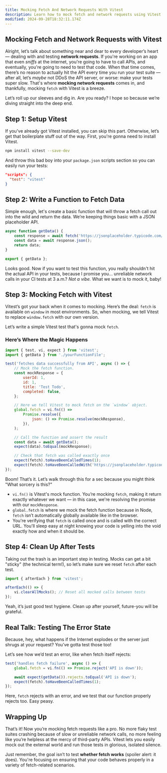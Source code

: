 ```yaml
---
title: Mocking Fetch And Network Requests With Vitest
description: Learn how to mock fetch and network requests using Vitest.
modified: 2024-09-28T18:32:11.174Z
---
```


## Mocking Fetch and Network Requests with Vitest

Alright, let’s talk about something near and dear to every developer’s heart — dealing with and testing **network requests**. If you're working on an app that even *sniffs* at the internet, you're going to have to call APIs, and eventually, you're going to need to test that code. When that time comes, there’s no reason to actually hit the API every time you run your test suite — after all, let’s *maybe* not DDoS the API server, or worse: make your tests super slow. That's where **mocking network requests** comes in, and thankfully, mocking `fetch` with Vitest is a breeze.

Let’s roll up our sleeves and dig in. Are you ready? I hope so because we’re diving straight into the deep end.

## Step 1: Setup Vitest

If you've already got Vitest installed, you can skip this part. Otherwise, let’s get that boilerplate stuff out of the way. First, you're gonna need to install Vitest.

```bash
npm install vitest --save-dev
```

And throw this bad boy into your `package.json` scripts section so you can easily run your tests:

```json
"scripts": {
  "test": "vitest"
}
```

## Step 2: Write a Function to Fetch Data

Simple enough, let's create a basic function that will throw a fetch call out into the wild and return the data. We’re keeping things basic with a JSON placeholder API.

```javascript
async function getData() {
	const response = await fetch('https://jsonplaceholder.typicode.com/todos/1');
	const data = await response.json();
	return data;
}

export { getData };
```

Looks good. Now if you want to test this function, you really shouldn't hit the actual API in your tests, because I promise you… unreliable network calls in your CI tests at 3 a.m.? *Not a vibe.* What we want is to mock it, baby!

## Step 3: Mocking Fetch with Vitest

Vitest’s got your back when it comes to mocking. Here’s the deal: `fetch` is available on `window` in most environments. So, when mocking, we tell Vitest to replace `window.fetch` with our own version.

Let’s write a simple Vitest test that's gonna mock `fetch`.

### Here’s Where the Magic Happens

```javascript
import { test, vi, expect } from 'vitest';
import { getData } from './yourFunctionFile';

test('fetches data successfully from API', async () => {
	// Mock the fetch function.
	const mockResponse = {
		userId: 1,
		id: 1,
		title: 'Test Todo',
		completed: false,
	};

	// Here we tell Vitest to mock fetch on the `window` object.
	global.fetch = vi.fn(() =>
		Promise.resolve({
			json: () => Promise.resolve(mockResponse),
		}),
	);

	// Call the function and assert the result
	const data = await getData();
	expect(data).toEqual(mockResponse);

	// Check that fetch was called exactly once
	expect(fetch).toHaveBeenCalledTimes(1);
	expect(fetch).toHaveBeenCalledWith('https://jsonplaceholder.typicode.com/todos/1');
});
```

Boom! That’s it. Let’s walk through this for a sec because you might think "What sorcery is this?"

- `vi.fn()` is Vitest's mock function. You’re mocking `fetch`, making it return exactly whatever we want — in this case, we're resolving the promise with our `mockResponse`.
- `global.fetch` is where we mock the fetch function because in Node, `fetch` isn’t automatically globally available like in the browser.
- You're verifying that `fetch` is called once and is called with the correct URL. You'll sleep easy at night knowing your code is yelling into the void exactly how and when it should be.

## Step 4: Clean Up After Tests

Taking out the trash is an important step in testing. Mocks can get a bit "sticky" (the technical term!), so let’s make sure we reset `fetch` after each test.

```javascript
import { afterEach } from 'vitest';

afterEach(() => {
	vi.clearAllMocks(); // Reset all mocked calls between tests
});
```

Yeah, it’s just good test hygiene. Clean up after yourself, future-you will be grateful.

## Real Talk: Testing The Error State

Because, hey, what happens if the Internet explodes or the server just shrugs at your request? You’ve gotta test those too!

Let’s see how we’d test an error, like when fetch itself rejects:

```javascript
test('handles fetch failure', async () => {
	global.fetch = vi.fn(() => Promise.reject('API is down'));

	await expect(getData()).rejects.toEqual('API is down');
	expect(fetch).toHaveBeenCalledTimes(1);
});
```

Here, `fetch` rejects with an error, and we test that our function properly rejects too. Easy peasy.

## Wrapping Up

That’s it! Now you’re mocking fetch requests like a pro. No more flaky test suites crashing because of slow or unreliable network calls, no more feeling like you’re helpless at the mercy of third-party APIs. Vitest lets you easily mock out the external world and run those tests in glorious, isolated silence.

Just remember, the goal isn’t to test **whether fetch works** (spoiler alert: it does). You're focusing on ensuring that your code behaves properly in a variety of fetch-related scenarios.

```ts
```

